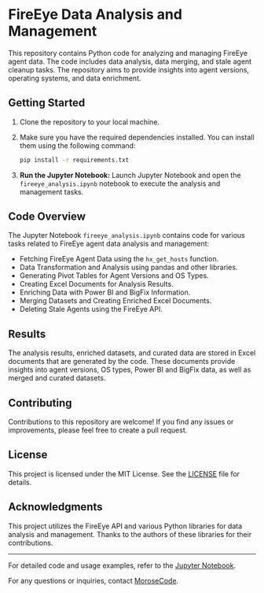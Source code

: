 # FireEye Data Analysis and Management

This repository contains Python code for analyzing and managing FireEye agent data. The code includes data analysis, data merging, and stale agent cleanup tasks. The repository aims to provide insights into agent versions, operating systems, and data enrichment.

## Getting Started

1. Clone the repository to your local machine.
2. Make sure you have the required dependencies installed. You can install them using the following command:

   ```bash
   pip install -r requirements.txt


3. **Run the Jupyter Notebook:** Launch Jupyter Notebook and open the `fireeye_analysis.ipynb` notebook to execute the analysis and management tasks.

## Code Overview

The Jupyter Notebook `fireeye_analysis.ipynb` contains code for various tasks related to FireEye agent data analysis and management:

- Fetching FireEye Agent Data using the `hx_get_hosts` function.
- Data Transformation and Analysis using pandas and other libraries.
- Generating Pivot Tables for Agent Versions and OS Types.
- Creating Excel Documents for Analysis Results.
- Enriching Data with Power BI and BigFix Information.
- Merging Datasets and Creating Enriched Excel Documents.
- Deleting Stale Agents using the FireEye API.

## Results

The analysis results, enriched datasets, and curated data are stored in Excel documents that are generated by the code. These documents provide insights into agent versions, OS types, Power BI and BigFix data, as well as merged and curated datasets.

## Contributing

Contributions to this repository are welcome! If you find any issues or improvements, please feel free to create a pull request.

## License

This project is licensed under the MIT License. See the [LICENSE](LICENSE) file for details.

## Acknowledgments

This project utilizes the FireEye API and various Python libraries for data analysis and management. Thanks to the authors of these libraries for their contributions.

---

For detailed code and usage examples, refer to the [Jupyter Notebook](fireeye_analysis.ipynb).

For any questions or inquiries, contact [MoroseCode](mailto:moroseCode@hooligandev.world).
